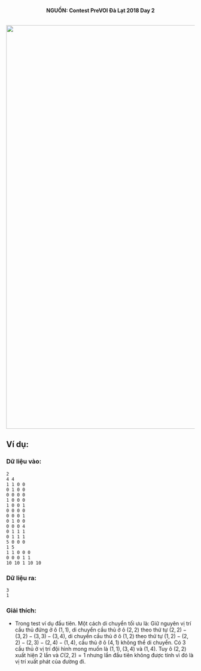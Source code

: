 **<center>NGUỒN: Contest PreVOI Đà Lạt 2018 Day 2</center>**
<br>

<center><img src="/images/problems/1160/moving.svg" width=1080px></center>

## Ví dụ:
### Dữ liệu vào:
```
2
4 4
1 1 0 0
0 1 0 0
0 0 0 0
1 0 0 0
1 0 0 1
0 0 0 0
0 0 0 1
0 1 0 0
0 0 0 4
0 1 1 1
0 1 1 1
5 0 0 0
1 5
1 1 0 0 0
0 0 0 1 1
10 10 1 10 10
```

### Dữ liệu ra:
```
3
1
```

### Giải thích:
- Trong test ví dụ đầu tiên. Một cách di chuyển tối ưu là: Giữ nguyên vị trí cầu thủ đứng ở ô $(1, 1)$, di chuyển cầu thủ ở ô $(2, 2)$ theo thứ tự $(2, 2) - (3, 2) - (3, 3) - (3, 4)$, di chuyển cầu thủ ở ô $(1, 2)$ theo thứ tự $(1, 2) - (2, 2) - (2, 3) - (2, 4) - (1, 4)$, cầu thủ ở ô $(4, 1)$ không thể di chuyển. Có $3$ cầu thủ ở vị trí đội hình mong muốn là $(1, 1), (3, 4)$ và $(1, 4)$. Tuy ô $(2, 2)$ xuất hiện $2$ lần và $C(2, 2) = 1$ nhưng lần đầu tiên không được tính vì đó là vị trí xuất phát của đường đi.
